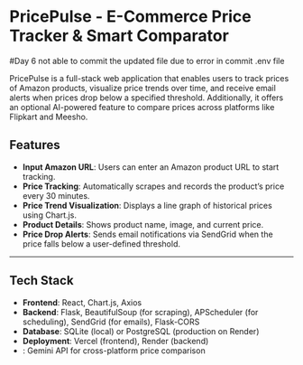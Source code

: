 
# PricePulse - E-Commerce Price Tracker & Smart Comparator
#Day 6 
not able to commit the updated file due to error in commit .env file

PricePulse is a full-stack web application that enables users to track prices of Amazon products, visualize price trends over time, and receive email alerts when prices drop below a specified threshold. Additionally, it offers an optional AI-powered feature to compare prices across platforms like Flipkart and Meesho.


## Features

- **Input Amazon URL**: Users can enter an Amazon product URL to start tracking.
- **Price Tracking**: Automatically scrapes and records the product’s price every 30 minutes.
- **Price Trend Visualization**: Displays a line graph of historical prices using Chart.js.
- **Product Details**: Shows product name, image, and current price.
- **Price Drop Alerts**: Sends email notifications via SendGrid when the price falls below a user-defined threshold.
  

---

## Tech Stack

- **Frontend**: React, Chart.js, Axios
- **Backend**: Flask, BeautifulSoup (for scraping), APScheduler (for scheduling), SendGrid (for emails), Flask-CORS
- **Database**: SQLite (local) or PostgreSQL (production on Render)
- **Deployment**: Vercel (frontend), Render (backend)
- : Gemini API for cross-platform price comparison
